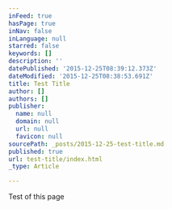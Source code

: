 ```yaml
---
inFeed: true
hasPage: true
inNav: false
inLanguage: null
starred: false
keywords: []
description: ''
datePublished: '2015-12-25T08:39:12.373Z'
dateModified: '2015-12-25T08:38:53.691Z'
title: Test Title
author: []
authors: []
publisher:
  name: null
  domain: null
  url: null
  favicon: null
sourcePath: _posts/2015-12-25-test-title.md
published: true
url: test-title/index.html
_type: Article

---
```

Test of this page